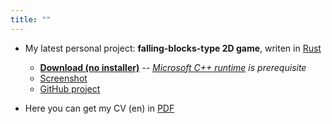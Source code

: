 ```yaml
---
title: ""
---
```

- My latest personal project: **falling-blocks-type 2D game**, writen in [Rust](https://www.rust-lang.org)
  - [**Download (no installer)**](https://github.com/rdrmic/color-columns/raw/main/dist/color-columns-v015.zip) *-- [Microsoft C++ runtime](https://docs.microsoft.com/en-us/cpp/windows/latest-supported-vc-redist?view=msvc-170#visual-studio-2015-2017-2019-and-2022) is prerequisite*
  - [Screenshot](https://github.com/rdrmic/color-columns/raw/main/github-resources/cc_gameplay.png)
  - [GitHub project](https://github.com/rdrmic/color-columns#color-columns)

- Here you can get my CV (en) in [PDF](docs/CV_Rade_Drmic-EN.pdf)
